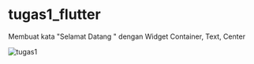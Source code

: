 # tugas1_flutter

Membuat kata "Selamat Datang " dengan Widget Container, Text, Center

![tugas1](tgs1.png)
